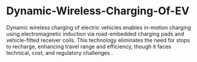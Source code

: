 # Dynamic-Wireless-Charging-Of-EV
Dynamic wireless charging of electric vehicles enables in-motion charging using electromagnetic induction via road-embedded charging pads and vehicle-fitted receiver coils. This technology eliminates the need for stops to recharge, enhancing travel range and efficiency, though it faces technical, cost, and regulatory challenges .
